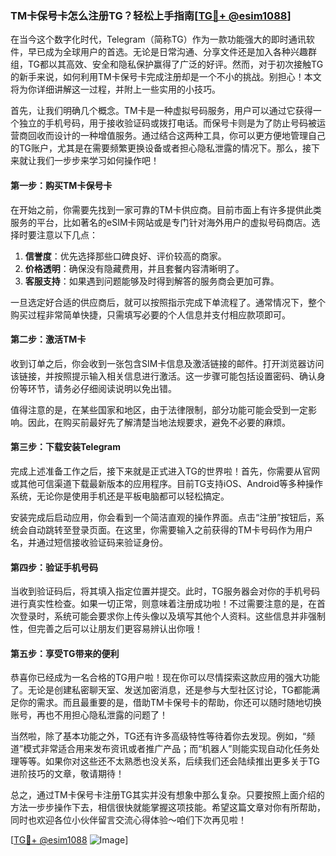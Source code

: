 ### TM卡保号卡怎么注册TG？轻松上手指南[[TG💪+ @esim1088](https://t.me/s/esim1088)]

在当今这个数字化时代，Telegram（简称TG）作为一款功能强大的即时通讯软件，早已成为全球用户的首选。无论是日常沟通、分享文件还是加入各种兴趣群组，TG都以其高效、安全和隐私保护赢得了广泛的好评。然而，对于初次接触TG的新手来说，如何利用TM卡保号卡完成注册却是一个不小的挑战。别担心！本文将为你详细讲解这一过程，并附上一些实用的小技巧。

首先，让我们明确几个概念。TM卡是一种虚拟号码服务，用户可以通过它获得一个独立的手机号码，用于接收验证码或拨打电话。而保号卡则是为了防止号码被运营商回收而设计的一种增值服务。通过结合这两种工具，你可以更方便地管理自己的TG账户，尤其是在需要频繁更换设备或者担心隐私泄露的情况下。那么，接下来就让我们一步步来学习如何操作吧！

#### 第一步：购买TM卡保号卡

在开始之前，你需要先找到一家可靠的TM卡供应商。目前市面上有许多提供此类服务的平台，比如著名的eSIM卡网站或是专门针对海外用户的虚拟号码商店。选择时要注意以下几点：

1. **信誉度**：优先选择那些口碑良好、评价较高的商家。
2. **价格透明**：确保没有隐藏费用，并且套餐内容清晰明了。
3. **客服支持**：如果遇到问题能够及时得到解答的服务商会更加可靠。

一旦选定好合适的供应商后，就可以按照指示完成下单流程了。通常情况下，整个购买过程非常简单快捷，只需填写必要的个人信息并支付相应款项即可。

#### 第二步：激活TM卡

收到订单之后，你会收到一张包含SIM卡信息及激活链接的邮件。打开浏览器访问该链接，并按照提示输入相关信息进行激活。这一步骤可能包括设置密码、确认身份等环节，请务必仔细阅读说明以免出错。

值得注意的是，在某些国家和地区，由于法律限制，部分功能可能会受到一定影响。因此，在购买前最好先了解清楚当地法规要求，避免不必要的麻烦。

#### 第三步：下载安装Telegram

完成上述准备工作之后，接下来就是正式进入TG的世界啦！首先，你需要从官网或其他可信渠道下载最新版本的应用程序。目前TG支持iOS、Android等多种操作系统，无论你是使用手机还是平板电脑都可以轻松搞定。

安装完成后启动应用，你会看到一个简洁直观的操作界面。点击“注册”按钮后，系统会自动跳转至登录页面。在这里，你需要输入之前获得的TM卡号码作为用户名，并通过短信接收验证码来验证身份。

#### 第四步：验证手机号码

当收到验证码后，将其填入指定位置并提交。此时，TG服务器会对你的手机号码进行真实性检查。如果一切正常，则意味着注册成功啦！不过需要注意的是，在首次登录时，系统可能会要求你上传头像以及填写其他个人资料。这些信息并非强制性，但完善之后可以让朋友们更容易辨认出你哦！

#### 第五步：享受TG带来的便利

恭喜你已经成为一名合格的TG用户啦！现在你可以尽情探索这款应用的强大功能了。无论是创建私密聊天室、发送加密消息，还是参与大型社区讨论，TG都能满足你的需求。而且最重要的是，借助TM卡保号卡的帮助，你还可以随时随地切换账号，再也不用担心隐私泄露的问题了！

当然啦，除了基本功能之外，TG还有许多高级特性等待着你去发现。例如，“频道”模式非常适合用来发布资讯或者推广产品；而“机器人”则能实现自动化任务处理等等。如果你对这些还不太熟悉也没关系，后续我们还会陆续推出更多关于TG进阶技巧的文章，敬请期待！

总之，通过TM卡保号卡注册TG其实并没有想象中那么复杂。只要按照上面介绍的方法一步步操作下去，相信很快就能掌握这项技能。希望这篇文章对你有所帮助，同时也欢迎各位小伙伴留言交流心得体验～咱们下次再见啦！

[[TG💪+ @esim1088](https://t.me/s/esim1088) ![Image](https://i.postimg.cc/4NQfJmqS/Snipaste-2025-05-13-00-14-12.png)]